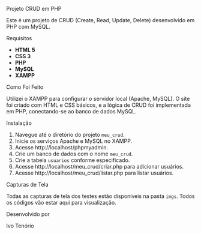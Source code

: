 Projeto CRUD em PHP

Este é um projeto de CRUD (Create, Read, Update, Delete) desenvolvido em PHP com MySQL.

Requisitos

- **HTML 5**
- **CSS 3**
- **PHP**
- **MySQL**
- **XAMPP**

Como Foi Feito

Utilizei o XAMPP para configurar o servidor local (Apache, MySQL). O site foi criado com HTML e CSS básicos, e a lógica de CRUD foi implementada em PHP, conectando-se ao banco de dados MySQL.

Instalação

1. Navegue até o diretório do projeto `meu_crud`.
2. Inicie os serviços Apache e MySQL no XAMPP.
3. Acesse http://localhost/phpmyadmin.
4. Crie um banco de dados com o nome `meu_crud`.
5. Crie a tabela `usuarios` conforme especificado.
6. Acesse http://localhost/meu_crud/criar.php para adicionar usuários.
7. Acesse http://localhost/meu_crud/listar.php para listar usuários.

Capturas de Tela

Todas as capturas de tela dos testes estão disponíveis na pasta `imgs`.
Todos os códigos vão estar aqui para visualização.

Desenvolvido por

Ivo Tenório


